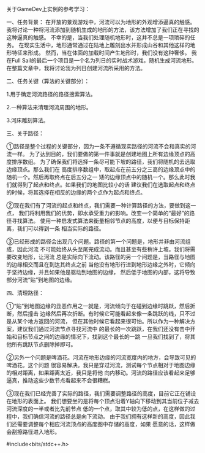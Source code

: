 关于GameDev上实例的参考学习：

一、任务背景：
在开放的景观游戏中，河流可以为地形的外观增添逼真的触感。
我将讨论一种将河流添加到随机生成的地形的方法，该方法增加了我们正在寻找的这种逼真的触感。 
不幸的是，当我们处理随机地形时，这并不总是一项琐碎的任务。
在现实生活中，地形通常通过在陆地上雕刻出水并形成山谷和其他这样的地形特征来形成。 
然而，当在体面的加载时间产生地形时，我们没有这种奢侈。
我在Full Sail的最后一个项目是一个名为列日的实时战术游戏，随机生成河流地形。 
在整篇文章中，我将讨论我为列日创建河流所采用的方法。

二、任务关键（算法的关键部分）：

1.用于确定河流路径的路径搜索算法。

2.一种算法来清理河流周围的地形。

3.河床雕刻算法。

三、关于路径：

①路径是整个过程的关键部分，因为一条不遵循现实路径的河流不会和真实的河流一样。
为了达到目的，我们要做的第一件事就是创建地图上所有边缘顶点的高度排序数组。
为了确保我们将选择一条尽可能下坡的路径，我们将随机的去选取边缘顶点。那么我们在
高度排序数组中，取起点在前五分之三高的边缘顶点中的随机一个。然后再取终点在后五分之一
矮的边缘顶点中的随机一个。那么此时我们就得到了起点和终点。如果我们的地图比较小的话
建议我们在选取起点和终点的时候，将其选择在相反的边缘的两个点作为起点和终点。

②现在我们有了河流的起点和终点，我们需要一种计算路径的方法，要做到这一点，
我们将利用我们的优势，即水承受重力的影响。改变一个简单的“最好”的路径寻找算法。
使用一种启发式算法来衡量相邻节点的高度，以便与目标保持距离，我们可以得到一条
相当实际的路径。

③已经形成的路径会出现几个问题。路径的第一个问题是，地形并非由河流组成，因此河流
不可能始终从头至尾完成流动。而且甚至有些稍许上坡。我们将需要改变地形，让河流
总是实际向下流动。该路径的另一个问题是，当路径与地图的边缘相交而且在到达其终点之前
当他没有地形行进到地形边缘之外时，它倾向于坚持边缘，并且如果他是驱动到地图的边缘，
然后低于地图的内部，这将导致部分河流“贴”到地图的边缘。


四、清理路径：

①“贴”到地图边缘的丑恶作用之一就是，河流倾向于在碰到边缘时跳跃，然后折断，然后撞击
边缘然后再次折断。有时候它可能看起来像一条跳跃的线，只不过是从某个地方返回的河流，
但在其他时候它看起来很可怕。所以作为一种解决方案，建议我们通过河流节点寻找河流中
的最长的一次跳跃，在我们还没有击中开始和目标节点之间的边缘的情况下，找到这个最长的一跳
一旦我们找到了，将其他所有跳跃节点删除掉即可。

②另外一个问题是啤酒花。河流在地形边缘的河流宽度内的地方，会导致可见的啤酒花。这个问题
很容易解决。我只是穿过河流，测试每个节点相对于地图边缘的相对距离，如果距离太近，我只是将他
向内移动。河流的路径应该看起来足够逼真，推动这些少数节点看起来不会很糟糕。

③现在我们已经完善了实际的路径，我们需要调整路径的高度，目前它正在铺设在地形的表面上。
我们想要坐的是将每个顶点沿着Y轴向下移动到其当前位子减去河流深度的一半或者比先前节点
低的一个点，取其中较为低的点，在这样做的过程中，我们确信河流的路径总是向下流动。
由于我们拥有这样新的高度，因此我们还需要调整每个相应河流顶点的高度图中存储的高度，如果
愿意的话，这样做会刮擦路径进入地形。

#include<bits/stdc++.h>












